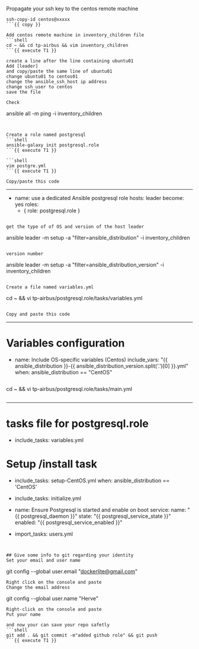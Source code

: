 Propagate your ssh key to the centos remote machine 
```shell
ssh-copy-id centos@xxxxx
```{{ copy }}

Add centos remote machine in inventory_children file 
```shell
cd ~ && cd tp-airbus && vim inventory_children
```{{ execute T1 }}

create a line after the line containing ubuntu01  
Add [leader]  
and copy/paste the same line of ubuntu01  
change ubuntu01 to centos01  
change the ansible_ssh_host ip address  
change ssh_user to centos    
save the file 

Check 
```
ansible all -m ping -i inventory_children
```{{ execute T1 }}


Create a role named postgresql
```shell
ansible-galaxy init postgresql.role
```{{ execute T1 }}

```shell
vim postgre.yml
```{{ execute T1 }}

Copy/paste this code 
```
---
- name: use a dedicated Ansible postgresql role
  hosts: leader
  become: yes
  roles:
    - { role: postgresql.role }
```{{ copy }}

get the type of of OS and version of the host leader 
```
ansible leader -m setup -a "filter=ansible_distribution"   -i inventory_children
```{{ execute T1 }}

version number 
```
ansible leader -m setup -a "filter=ansible_distribution_version"   -i inventory_children
```{{ execute T1 }}

Create a file named variables.yml 
```
cd ~ && vi tp-airbus/postgresql.role/tasks/variables.yml 
```{{ execute T1 }}

Copy and paste this code 
```
---
# Variables configuration
- name: Include OS-specific variables (Centos)
  include_vars: "{{ ansible_distribution }}-{{ ansible_distribution_version.split('.')[0] }}.yml"
  when: ansible_distribution == "CentOS"
```{{ copy }}

```
cd ~ && vi tp-airbus/postgresql.role/tasks/main.yml
```{{ execute T1 }}

```
---
# tasks file for postgresql.role
- include_tasks: variables.yml

# Setup /install task
- include_tasks: setup-CentOS.yml
  when: ansible_distribution == 'CentOS'

- include_tasks: initialize.yml

- name: Ensure Postgresql is started and enable on boot
  service:
    name: "{{ postgresql_daemon }}"
    state: "{{ postgresql_service_state }}"
    enabled: "{{ postgresql_service_enabled }}"

- import_tasks: users.yml
```{{ execute T1 }}


## Give some info to git regarding your identity 
Set your email and user name
```
git config --global user.email "dockerlite@gmail.com"
```{{ copy }}
Right click on the console and paste  
Change the email address   
```
git config --global user.name "Herve"
```{{ copy }}
Right-click on the console and paste   
Put your name   

and now your can save your repo safetly 
```shell
git add . && git commit -m"added github role" && git push 
```{{ execute T1 }}



